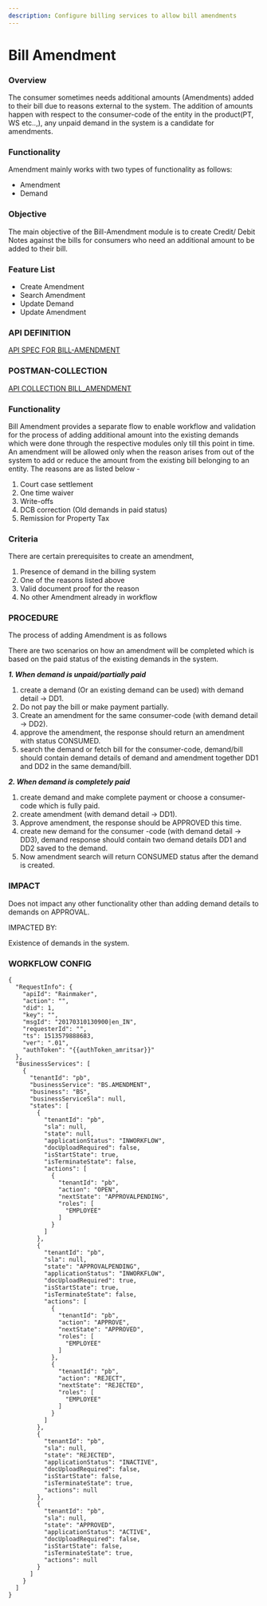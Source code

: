 ```yaml
---
description: Configure billing services to allow bill amendments
---
```


# Bill Amendment

### Overview

The consumer sometimes needs additional amounts \(Amendments\) added to their bill due to reasons external to the system. The addition of amounts happen with respect to the consumer-code of the entity in the product\(PT, WS etc..,\), any unpaid demand in the system is a candidate for amendments.

### **Functionality**

Amendment mainly works with two types of functionality as follows:

* Amendment
* Demand

### **Objective**

The main objective of the Bill-Amendment module is to create Credit/ Debit Notes against the bills for consumers who need an additional amount to be added to their bill.

### **Feature List**

* Create Amendment
* Search Amendment
* Update Demand
* Update Amendment

### **API DEFINITION**

[API SPEC FOR BILL-AMENDMENT](https://raw.githubusercontent.com/egovernments/business-services/master/Docs/billingservice/BillAmendment/v1.0.yml)

### **POSTMAN-COLLECTION**

[API COLLECTION BILL\_AMENDMENT](https://www.getpostman.com/collections/b195d3b1d354c767b6bd)

### **Functionality**

Bill Amendment provides a separate flow to enable workflow and validation for the process of adding additional amount into the existing demands which were done through the respective modules only till this point in time. An amendment will be allowed only when the reason arises from out of the system to add or reduce the amount from the existing bill belonging to an entity. The reasons are as listed below -

1. Court case settlement
2. One time waiver
3. Write-offs
4. DCB correction \(Old demands in paid status\)
5. Remission for Property Tax

### **Criteria**

There are certain prerequisites to create an amendment,

1. Presence of demand in the billing system
2. One of the reasons listed above
3. Valid document proof for the reason
4. No other Amendment already in workflow

### **PROCEDURE**

The process of adding Amendment is as follows

There are two scenarios on how an amendment will be completed which is based on the paid status of the existing demands in the system.

_**1. When demand is unpaid/partially paid**_

1. create a demand \(Or an existing demand can be used\) with demand detail → DD1.
2. Do not pay the bill or make payment partially.
3. Create an amendment for the same consumer-code \(with demand detail → DD2\).
4. approve the amendment, the response should return an amendment with status CONSUMED.
5. search the demand or fetch bill for the consumer-code, demand/bill should contain demand details of demand and amendment together DD1 and DD2 in the same demand/bill.

_**2. When demand is completely paid**_

1. create demand and make complete payment or choose a consumer-code which is fully paid.
2. create amendment \(with demand detail → DD1\).
3. Approve amendment, the response should be APPROVED this time.
4. create new demand for the consumer -code \(with demand detail → DD3\), demand response should contain two demand details DD1 and DD2 saved to the demand.
5. Now amendment search will return CONSUMED status after the demand is created.

### IMPACT

Does not impact any other functionality other than adding demand details to demands on APPROVAL.

IMPACTED BY:

Existence of demands in the system.

### **WORKFLOW CONFIG**

```text
{
  "RequestInfo": {
    "apiId": "Rainmaker",
    "action": "",
    "did": 1,
    "key": "",
    "msgId": "20170310130900|en_IN",
    "requesterId": "",
    "ts": 1513579888683,
    "ver": ".01",
    "authToken": "{{authToken_amritsar}}"
  },
  "BusinessServices": [
    {
      "tenantId": "pb",
      "businessService": "BS.AMENDMENT",
      "business": "BS",
      "businessServiceSla": null,
      "states": [
        {
          "tenantId": "pb",
          "sla": null,
          "state": null,
          "applicationStatus": "INWORKFLOW",
          "docUploadRequired": false,
          "isStartState": true,
          "isTerminateState": false,
          "actions": [
            {
              "tenantId": "pb",
              "action": "OPEN",
              "nextState": "APPROVALPENDING",
              "roles": [
                "EMPLOYEE"
              ]
            }
          ]
        },
        {
          "tenantId": "pb",
          "sla": null,
          "state": "APPROVALPENDING",
          "applicationStatus": "INWORKFLOW",
          "docUploadRequired": true,
          "isStartState": true,
          "isTerminateState": false,
          "actions": [
            {
              "tenantId": "pb",
              "action": "APPROVE",
              "nextState": "APPROVED",
              "roles": [
                "EMPLOYEE"
              ]
            },
            {
              "tenantId": "pb",
              "action": "REJECT",
              "nextState": "REJECTED",
              "roles": [
                "EMPLOYEE"
              ]
            }
          ]
        },
        {
          "tenantId": "pb",
          "sla": null,
          "state": "REJECTED",
          "applicationStatus": "INACTIVE",
          "docUploadRequired": false,
          "isStartState": false,
          "isTerminateState": true,
          "actions": null
        },
        {
          "tenantId": "pb",
          "sla": null,
          "state": "APPROVED",
          "applicationStatus": "ACTIVE",
          "docUploadRequired": false,
          "isStartState": false,
          "isTerminateState": true,
          "actions": null
        }
      ]
    }
  ]
}
```

